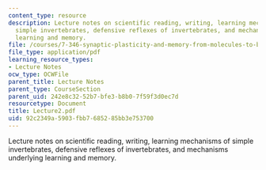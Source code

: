 ```yaml
---
content_type: resource
description: Lecture notes on scientific reading, writing, learning mechanisms of
  simple invertebrates, defensive reflexes of invertebrates, and mechanisms underlying
  learning and memory.
file: /courses/7-346-synaptic-plasticity-and-memory-from-molecules-to-behavior-fall-2007/92c2349a5903fbb7685285bb3e753700_Lecture2.pdf
file_type: application/pdf
learning_resource_types:
- Lecture Notes
ocw_type: OCWFile
parent_title: Lecture Notes
parent_type: CourseSection
parent_uid: 242e8c32-52b7-bfe3-b8b0-7f59f3d0ec7d
resourcetype: Document
title: Lecture2.pdf
uid: 92c2349a-5903-fbb7-6852-85bb3e753700
---
```

Lecture notes on scientific reading, writing, learning mechanisms of simple invertebrates, defensive reflexes of invertebrates, and mechanisms underlying learning and memory.

